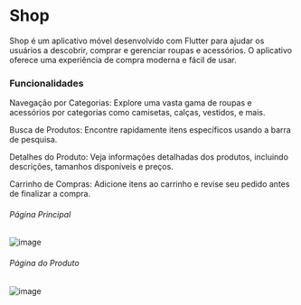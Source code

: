 # Shop

Shop é um aplicativo móvel desenvolvido com Flutter para ajudar os usuários a descobrir, comprar e gerenciar roupas e acessórios. O aplicativo oferece uma experiência de compra moderna e fácil de usar.

### Funcionalidades

Navegação por Categorias: Explore uma vasta gama de roupas e acessórios por categorias como camisetas, calças, vestidos, e mais.

Busca de Produtos: Encontre rapidamente itens específicos usando a barra de pesquisa.

Detalhes do Produto: Veja informações detalhadas dos produtos, incluindo descrições, tamanhos disponíveis e preços.

Carrinho de Compras: Adicione itens ao carrinho e revise seu pedido antes de finalizar a compra.

###### Página Principal
 
![image](https://github.com/user-attachments/assets/17c343e6-b9bd-4c11-a582-8405a7addf75)

###### Página do Produto

![image](https://github.com/user-attachments/assets/caebc052-2dfa-4196-ba04-369fff9fac11)

 
